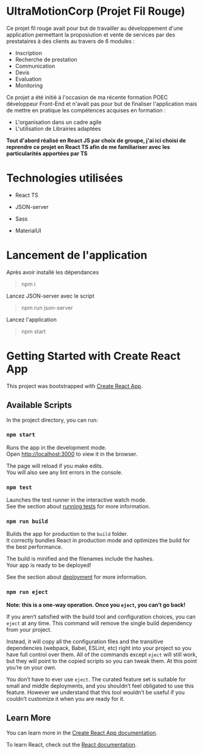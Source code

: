 # UltraMotionCorp (Projet Fil Rouge)

Ce projet fil rouge avait pour but de travailler au développement d'une application permettant la proposiution et vente de services par des prestataires à des clients au travers de 6 modules : 
- Inscription
- Recherche de prestation
- Communication
- Devis
- Evaluation
- Monitoring

Ce projet a été initié à l'occasion de ma récente formation POEC développeur Front-End et n'avait pas pour but de finaliser l'application mais de mettre en pratique les compétences acquises en formation : 
- L'organisation dans un cadre agile
- L'utilisation de Librairies adaptées

**Tout d'abord réalisé en React JS par choix de groupe, j'ai ici choisi de reprendre ce projet en React TS afin de me familiariser avec les particularités apportées par TS**



# Technologies utilisées

- React TS
- JSON-server

- Sass
- MaterialUI

# Lancement de l'application

Après avoir installé les dépendances 
> npm i

Lancez JSON-server avec le script
> npm run json-server

Lancez l'application 
> npm start

# Getting Started with Create React App

This project was bootstrapped with [Create React App](https://github.com/facebook/create-react-app).

## Available Scripts

In the project directory, you can run:

### `npm start`

Runs the app in the development mode.\
Open [http://localhost:3000](http://localhost:3000) to view it in the browser.

The page will reload if you make edits.\
You will also see any lint errors in the console.

### `npm test`

Launches the test runner in the interactive watch mode.\
See the section about [running tests](https://facebook.github.io/create-react-app/docs/running-tests) for more information.

### `npm run build`

Builds the app for production to the `build` folder.\
It correctly bundles React in production mode and optimizes the build for the best performance.

The build is minified and the filenames include the hashes.\
Your app is ready to be deployed!

See the section about [deployment](https://facebook.github.io/create-react-app/docs/deployment) for more information.

### `npm run eject`

**Note: this is a one-way operation. Once you `eject`, you can’t go back!**

If you aren’t satisfied with the build tool and configuration choices, you can `eject` at any time. This command will remove the single build dependency from your project.

Instead, it will copy all the configuration files and the transitive dependencies (webpack, Babel, ESLint, etc) right into your project so you have full control over them. All of the commands except `eject` will still work, but they will point to the copied scripts so you can tweak them. At this point you’re on your own.

You don’t have to ever use `eject`. The curated feature set is suitable for small and middle deployments, and you shouldn’t feel obligated to use this feature. However we understand that this tool wouldn’t be useful if you couldn’t customize it when you are ready for it.

## Learn More

You can learn more in the [Create React App documentation](https://facebook.github.io/create-react-app/docs/getting-started).

To learn React, check out the [React documentation](https://reactjs.org/).
